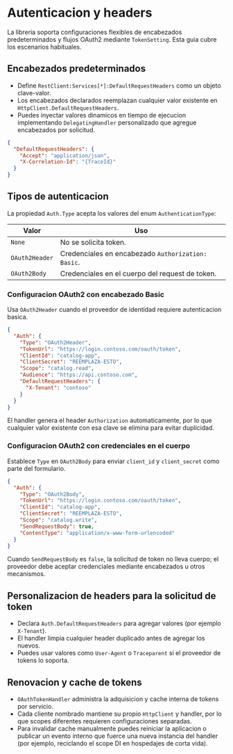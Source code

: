 # Autenticacion y headers

La libreria soporta configuraciones flexibles de encabezados predeterminados y flujos OAuth2 mediante `TokenSetting`. Esta guia cubre los escenarios habituales.

## Encabezados predeterminados
- Define `RestClient:Services[*]:DefaultRequestHeaders` como un objeto clave-valor.
- Los encabezados declarados reemplazan cualquier valor existente en `HttpClient.DefaultRequestHeaders`.
- Puedes inyectar valores dinamicos en tiempo de ejecucion implementando `DelegatingHandler` personalizado que agregue encabezados por solicitud.

```json
{
  "DefaultRequestHeaders": {
    "Accept": "application/json",
    "X-Correlation-Id": "{TraceId}"
  }
}
```

## Tipos de autenticacion
La propiedad `Auth.Type` acepta los valores del enum `AuthenticationType`:

| Valor | Uso |
| ----- | --- |
| `None` | No se solicita token. |
| `OAuth2Header` | Credenciales en encabezado `Authorization: Basic`. |
| `OAuth2Body` | Credenciales en el cuerpo del request de token. |

### Configuracion OAuth2 con encabezado Basic
Usa `OAuth2Header` cuando el proveedor de identidad requiere autenticacion basica.

```json
{
  "Auth": {
    "Type": "OAuth2Header",
    "TokenUrl": "https://login.contoso.com/oauth/token",
    "ClientId": "catalog-app",
    "ClientSecret": "REEMPLAZA-ESTO",
    "Scope": "catalog.read",
    "Audience": "https://api.contoso.com",
    "DefaultRequestHeaders": {
      "X-Tenant": "contoso"
    }
  }
}
```

El handler genera el header `Authorization` automaticamente, por lo que cualquier valor existente con esa clave se elimina para evitar duplicidad.

### Configuracion OAuth2 con credenciales en el cuerpo
Establece `Type` en `OAuth2Body` para enviar `client_id` y `client_secret` como parte del formulario.

```json
{
  "Auth": {
    "Type": "OAuth2Body",
    "TokenUrl": "https://login.contoso.com/oauth/token",
    "ClientId": "catalog-app",
    "ClientSecret": "REEMPLAZA-ESTO",
    "Scope": "catalog.write",
    "SendRequestBody": true,
    "ContentType": "application/x-www-form-urlencoded"
  }
}
```

Cuando `SendRequestBody` es `false`, la solicitud de token no lleva cuerpo; el proveedor debe aceptar credenciales mediante encabezados u otros mecanismos.

## Personalizacion de headers para la solicitud de token
- Declara `Auth.DefaultRequestHeaders` para agregar valores (por ejemplo `X-Tenant`).
- El handler limpia cualquier header duplicado antes de agregar los nuevos.
- Puedes usar valores como `User-Agent` o `Traceparent` si el proveedor de tokens lo soporta.

## Renovacion y cache de tokens
- `OAuthTokenHandler` administra la adquisicion y cache interna de tokens por servicio.
- Cada cliente nombrado mantiene su propio `HttpClient` y handler, por lo que scopes diferentes requieren configuraciones separadas.
- Para invalidar cache manualmente puedes reiniciar la aplicacion o publicar un evento interno que fuerce una nueva instancia del handler (por ejemplo, reciclando el scope DI en hospedajes de corta vida).
